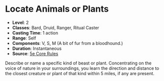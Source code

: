 # Locate Animals or Plants

- **Level**: 2
- **Classes**: Bard, Druid, Ranger, Ritual Caster
- **Casting Time**: 1 action
- **Range**: Self
- **Components**: V, S, M (A bit of fur from a bloodhound.)
- **Duration**: Instantaneous
- **Source**: [5e Core Rules](http://dnd.wizards.com/articles/features/systems-reference-document-srd)

Describe or name a specific kind of beast or plant. Concentrating on the voice of nature in your surroundings, you learn the direction and distance to the closest creature or plant of that kind within 5 miles, if any are present.


